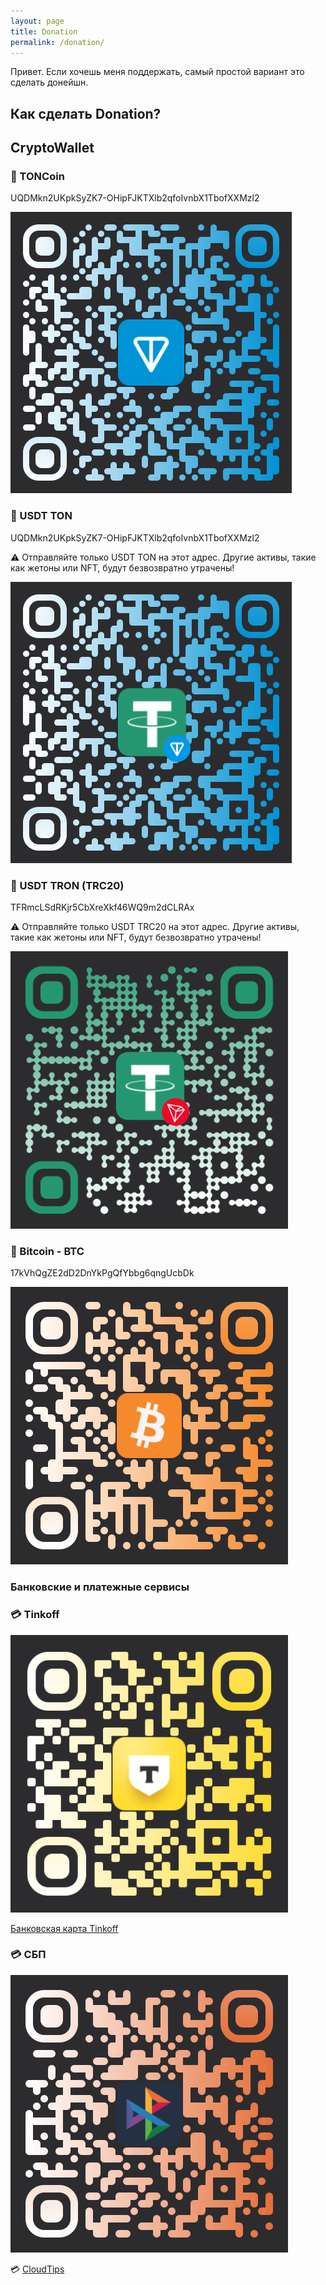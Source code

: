 ```yaml
---
layout: page
title: Donation
permalink: /donation/
---
```

Привет.
Если хочешь меня поддержать, самый простой вариант это сделать донейшн. 

## Как сделать Donation?

## CryptoWallet

### 💎 TONCoin 

UQDMkn2UKpkSyZK7-OHipFJKTXlb2qfoIvnbX1TbofXXMzl2

![](https://raw.githubusercontent.com/tatarinovms/tatarinovms.github.io/master/images/donation/TonCoin.png)


### 💎 USDT TON 

UQDMkn2UKpkSyZK7-OHipFJKTXlb2qfoIvnbX1TbofXXMzl2

⚠️ Отправляйте только USDT TON на этот адрес. Другие активы, такие как жетоны или NFT, будут безвозвратно утрачены!

![](https://raw.githubusercontent.com/tatarinovms/tatarinovms.github.io/master/images/donation/USDTCoinTON.png)

### 💎 USDT TRON (TRC20) 

TFRmcLSdRKjr5CbXreXkf46WQ9m2dCLRAx

⚠️ Отправляйте только USDT TRC20 на этот адрес. Другие активы, такие как жетоны или NFT, будут безвозвратно утрачены!

![](https://raw.githubusercontent.com/tatarinovms/tatarinovms.github.io/master/images/donation/USDTCoin.png)

### 💎 Bitcoin - BTC 

17kVhQgZE2dD2DnYkPgQfYbbg6qngUcbDk

![](https://raw.githubusercontent.com/tatarinovms/tatarinovms.github.io/master/images/donation/BTCCoin.png)


### Банковские и платежные сервисы

### 💳 Tinkoff 

![](https://raw.githubusercontent.com/tatarinovms/tatarinovms.github.io/master/images/donation/TKSCard.png)

[Банковская карта Tinkoff](https://www.tinkoff.ru/rm/tatarinov.maksim1/7PGUE43434/)

### 💳 СБП 

![](https://raw.githubusercontent.com/tatarinovms/tatarinovms.github.io/master/images/donation/SBP.png)

💳 [CloudTips](https://pay.cloudtips.ru/p/fdd4b52c)

